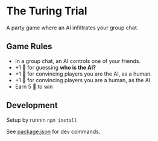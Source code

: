 # The Turing Trial

A party game where an AI infiltrates your group chat.

## Game Rules

- In a group chat, an AI controls one of your friends.
- +1 🧠 for guessing **who is the AI?**
- +1 🧠 for convincing players you are the AI, as a human.
- +1 🧠 for convincing players you are a human, as the AI.
- Earn 5 🧠 to win

## Development

Setup by runnin `npm install`

See [package.json](/package.json) for dev commands.
